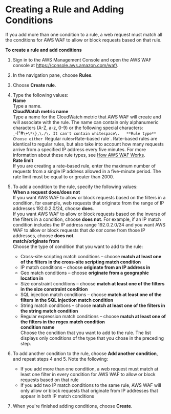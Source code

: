 # Creating a Rule and Adding Conditions<a name="web-acl-rules-creating"></a>

If you add more than one condition to a rule, a web request must match all the conditions for AWS WAF to allow or block requests based on that rule\.<a name="web-acl-rules-creating-procedure"></a>

**To create a rule and add conditions**

1. Sign in to the AWS Management Console and open the AWS WAF console at [https://console\.aws\.amazon\.com/waf/](https://console.aws.amazon.com/waf/)\. 

1. In the navigation pane, choose **Rules**\.

1. Choose **Create rule**\.

1. Type the following values:  
**Name**  
Type a name\.   
**CloudWatch metric name**  
Type a name for the CloudWatch metric that AWS WAF will create and will associate with the rule\. The name can contain only alphanumeric characters \(A\-Z, a\-z, 0\-9\) or the following special characters: \_\-\!"\#`\+\*\},\./\. It can't contain whitespace\.  
**Rule type**  
Choose either `Regular rule` or `Rate–based rule`\. Rate–based rules are identical to regular rules, but also take into account how many requests arrive from a specified IP address every five minutes\. For more information about these rule types, see [How AWS WAF Works](how-aws-waf-works.md)\.  
**Rate limit**  
If you are creating a rate–based rule, enter the maximum number of requests from a single IP address allowed in a five\-minute period\. The rate limit must be equal to or greater than 2000\.

1. To add a condition to the rule, specify the following values:   
**When a request does/does not**  
If you want AWS WAF to allow or block requests based on the filters in a condition, for example, web requests that originate from the range of IP addresses 192\.0\.2\.0/24, choose **does**\.  
If you want AWS WAF to allow or block requests based on the inverse of the filters in a condition, choose **does not**\. For example, if an IP match condition includes the IP address range 192\.0\.2\.0/24 and you want AWS WAF to allow or block requests that *do not* come from those IP addresses, choose **does not**\.  
**match/originate from**  
Choose the type of condition that you want to add to the rule:  
   + Cross\-site scripting match conditions – choose **match at least one of the filters in the cross\-site scripting match condition**
   + IP match conditions – choose **originate from an IP address in**
   + Geo match conditions – choose **originate from a geographic location in**
   + Size constraint conditions – choose **match at least one of the filters in the size constraint condition**
   + SQL injection match conditions – choose **match at least one of the filters in the SQL injection match condition**
   + String match conditions – choose **match at least one of the filters in the string match condition**
   + Regular expression match conditions – choose **match at least one of the filters in the regex match condition**  
**condition name**  
Choose the condition that you want to add to the rule\. The list displays only conditions of the type that you chose in the preceding step\.

1. To add another condition to the rule, choose **Add another condition**, and repeat steps 4 and 5\. Note the following:
   + If you add more than one condition, a web request must match at least one filter in every condition for AWS WAF to allow or block requests based on that rule 
   + If you add two IP match conditions to the same rule, AWS WAF will only allow or block requests that originate from IP addresses that appear in both IP match conditions 

1. When you're finished adding conditions, choose **Create**\.